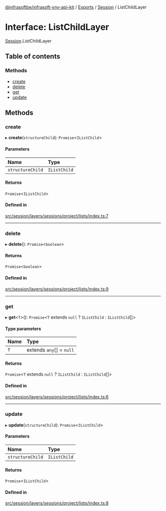 [@infrasoftbe/infrasoft-vnv-api-kit](../README.md) / [Exports](../modules.md) / [Session](../modules/Session.md) / ListChildLayer

# Interface: ListChildLayer

[Session](../modules/Session.md).ListChildLayer

## Table of contents

### Methods

- [create](Session.ListChildLayer.md#create)
- [delete](Session.ListChildLayer.md#delete)
- [get](Session.ListChildLayer.md#get)
- [update](Session.ListChildLayer.md#update)

## Methods

### create

▸ **create**(`structureChild`): `Promise`\<`IListChild`\>

#### Parameters

| Name | Type |
| :------ | :------ |
| `structureChild` | `IListChild` |

#### Returns

`Promise`\<`IListChild`\>

#### Defined in

[src/session/layers/sessions/project/lists/index.ts:7](https://github.com/infrasoftbe/Infrasoft-vnv-api-kit/blob/63c0e77/src/session/layers/sessions/project/lists/index.ts#L7)

___

### delete

▸ **delete**(): `Promise`\<`boolean`\>

#### Returns

`Promise`\<`boolean`\>

#### Defined in

[src/session/layers/sessions/project/lists/index.ts:9](https://github.com/infrasoftbe/Infrasoft-vnv-api-kit/blob/63c0e77/src/session/layers/sessions/project/lists/index.ts#L9)

___

### get

▸ **get**\<`T`\>(): `Promise`\<`T` extends ``null`` ? `IListChild` : `IListChild`[]\>

#### Type parameters

| Name | Type |
| :------ | :------ |
| `T` | extends `any`[] = ``null`` |

#### Returns

`Promise`\<`T` extends ``null`` ? `IListChild` : `IListChild`[]\>

#### Defined in

[src/session/layers/sessions/project/lists/index.ts:6](https://github.com/infrasoftbe/Infrasoft-vnv-api-kit/blob/63c0e77/src/session/layers/sessions/project/lists/index.ts#L6)

___

### update

▸ **update**(`structureChild`): `Promise`\<`IListChild`\>

#### Parameters

| Name | Type |
| :------ | :------ |
| `structureChild` | `IListChild` |

#### Returns

`Promise`\<`IListChild`\>

#### Defined in

[src/session/layers/sessions/project/lists/index.ts:8](https://github.com/infrasoftbe/Infrasoft-vnv-api-kit/blob/63c0e77/src/session/layers/sessions/project/lists/index.ts#L8)
